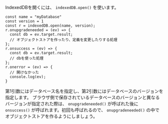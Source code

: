 IndexedDBを開くには、 `indexedDB.open()` を使います。

```
const name = "myDatabase"
const version = 1
const r = indexedDB.open(name, version);
r.onupgradeneeded = (ev) => {
  const db = ev.target.result;
  // オブジェクトストアを作ったり、定義を変更したりする処理
};
r.onsuccess = (ev) => {
  const db = ev.target.result;
  // dbを使った処理
};
r.onerror = (ev) => {
  // 開けなかった
  console.log(ev);
}
```

第1引数にはデータベース名を指定し、第2引数にはデータベースのバージョンを指定します。
ブラウザ側で保存されているデータベースのバージョンと異なるバージョンが指定された際は、 `onupgradeneeded()` が呼ばれた後に
`onsuccess()` が呼ばれます。初回も呼ばれるので、 `onupgradeneeded()` の中でオブジェクトストアを作るようにしましょう。

